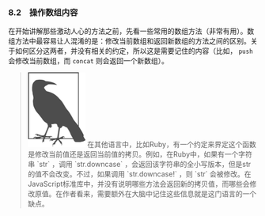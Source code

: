 ### 8.2　操作数组内容

在开始讲解那些激动人心的方法之前，先看一些常用的数组方法（非常有用）。数组方法中最容易让人混淆的是：修改当前数组和返回新数组的方法之间的区别。关于如何区分这两者，并没有相关的约定，所以这是需要记住的内容（比如， `push` 会修改当前数组，而 `concat` 则会返回一个新数组）。

> <img class="my_markdown" src="../images/2.png" style="width:116px;  height: 151px; " width="10%"/>
> 在其他语言中，比如Ruby，有一个约定来界定这个函数是修改当前值还是返回当前值的拷贝。例如，在Ruby中，如果有一个字符串 `str` ，调用 `str.downcase` ，会返回该字符串的全小写版本，但是str的值不会改变。不过，如果调用 `str.downcase!` ，则 `str` 会被修改。在JavaScript标准库中，并没有说明哪些方法会返回新的拷贝值，而哪些会修改原值。在作者看来，需要额外在大脑中记住这些信息就是这门语言的一个缺点。

